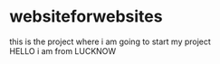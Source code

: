 # websiteforwebsites
this is the project where i am going to start my project
<br>
HELLO i am from LUCKNOW
